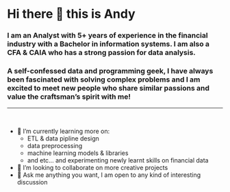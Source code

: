 # Hi there 👋 this is Andy

### I am an Analyst with 5+ years of experience in the financial industry with a Bachelor in information systems. I am also a CFA & CAIA who has a strong passion for data analysis. 

### A self-confessed data and programming geek, I have always been fascinated with solving complex problems and I am excited to meet new people who share similar passions and value the craftsman’s spirit with me!
***
<br>

* 🌱 I’m currently learning more on:
    * ETL & data pipline design
    * data preprocessing
    * machine learning models & libraries
    * and etc...
and experimenting newly learnt skills on financial data
* 👯 I’m looking to collaborate on more creative projects
* 💬 Ask me anything you want, I am open to any kind of interesting discussion

<!--
**ccfandy1/ccfandy1** is a ✨ _special_ ✨ repository because its `README.md` (this file) appears on your GitHub profile.

Here are some ideas to get you started:

-->

